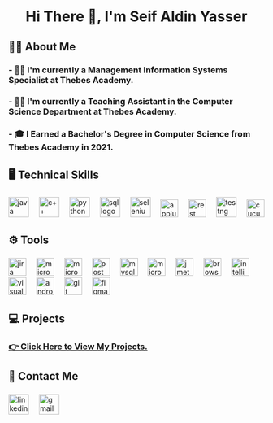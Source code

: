 <h1 align="center">Hi There 👋, I'm Seif Aldin Yasser</h1>

###

<h2 align="left">👨‍💻  About Me</h2>

###
<h3>- 🧑‍💼 I'm currently a Management Information Systems Specialist at Thebes Academy.
<h3>- 🧑‍💼 I'm currently a Teaching Assistant in the Computer Science Department at Thebes Academy.
<h3>- 🎓 I Earned a Bachelor's Degree in Computer Science from Thebes Academy in 2021.</h3>

###

<h2 align="left">🖥️  Technical Skills </h2>

###

<div align="left">
  <a href="https://www.java.com/en/"><img src="https://www.svgrepo.com/show/184143/java.svg" height="40" alt="java logo"  /></a>
  <img width="12" />
  <a href="https://isocpp.org/"><img src="https://miro.medium.com/v2/resize:fit:1358/1*C4SccvODYv4SBypJFmYAEw.png" height="40" alt="c++ logo"  /></a>
  <img width="12" />
  <a href="https://www.python.org/"><img src="https://icons.iconarchive.com/icons/papirus-team/papirus-apps/128/python-icon.png" height="40" alt="python logo"/></a> 
  <img width="12" />
<a href="https://www.w3schools.com/sql/"><img src="https://assets-global.website-files.com/5ecbeb8d7557e7f636691721/65837a5b8d4c796dcf51d5d4_Azure-SQL-database_logo.png" height="40" alt="sql logo"  /></a> 
  <img width="12" />
  <a href="https://www.selenium.dev/"><img src="https://img.icons8.com/?size=512&id=38553&format=png" height="40" alt="selenium logo"/></a>
  <img width="12" />
   <a href="https://appium.io/docs/en/latest/"><img src="https://th.bing.com/th/id/R.5b8483b66d7931f0a03d50b51a4e920d?rik=%2bE29URy6WxR20w&riu=http%3a%2f%2fdefinitiontech.co%2fwp-content%2fuploads%2f2018%2f05%2fappium-logo.png&ehk=1ot5yuhGfqeR0kbkt9U278HTWJeiU2c5rR4mBycv26k%3d&risl=&pid=ImgRaw&r=0" height="35" alt="appium logo"/></a>
   <img width="12" />
   <a href="https://rest-assured.io/"><img src="https://rest-assured.io/img/logo-transparent.png" height="35" alt="rest assured logo"/></a>
  <img width="12" />
 <a href="https://testng.org/"><img src="https://howtodoinjava.com/wp-content/uploads/2014/12/TestNG.png" height="40" alt="testng logo"/></a>
  <img width="12" />
  <a href="https://cucumber.io/"><img src="https://brandslogos.com/wp-content/uploads/images/large/cucumber-logo.png" height="35" alt="cucumber logo"/> </a>
</div>

###
 
<h2 align="left">⚙️  Tools</h2>

###
<div align="left">
  <a href="https://www.atlassian.com/software/jira"><img src="https://www.vhv.rs/dpng/f/545-5452076_jira-logo-png.png" height="35" alt="jira logo"  /></a>
  <img width="12" />
  <a href="https://www.office.com/"><img src="https://logos-world.net/wp-content/uploads/2021/02/Microsoft-Office-365-Emblem.png" height="35" alt="microosoft office packages logo"  /></a>
  <img width="12" />
  <a href="https://www.microsoft.com/en-us/microsoft-365/business/microsoft-365-administration?msockid=1de1cf97d03f613f341ada7fd143608d"><img src="https://handsontek.net/images/M365Admin/logo.png" height="35" alt="microsoft office 365 admin center logo"  /></a>
  <img width="12" />
  <a href="https://www.postman.com/"><img src="https://cdn.freelogovectors.net/wp-content/uploads/2020/12/postman-logo.png" height="35" alt="postman logo"></a>
  <img width="12" />
  <a href="https://www.mysql.com/"><img src="https://th.bing.com/th/id/R.bab2c760c60f17191cb3a002e08a3dbf?rik=X5IeaawJvNTZDg&pid=ImgRaw&r=0" height="35" alt="mysql logo"/></a>
  <img width="12" />
  <a href="https://www.microsoft.com/en/sql-server/?msockid=1de1cf97d03f613f341ada7fd143608d"><img src="https://www.freeiconspng.com/uploads/sql-server-icon-png-1.png" height="35" alt="microsoft sql server logo"  /></a>
  <img width="12" />
    <a href="https://jmeter.apache.org/"><img src="https://logodix.com/logo/1588313.png" height="35" alt="jmeter logo"  /></a>
  <img width="12" />
  <a href="https://www.browserling.com/"><img src="https://cdn.freebiesupply.com/logos/large/2x/browserling-logo-png-transparent.png" height="35" alt="browserling logo"/></a>
  <img width="12" />
  <a href="https://www.jetbrains.com/idea/"><img src="https://th.bing.com/th/id/R.98865e06d77faca32b3e118df119049e?rik=AU0%2bE0ROLAbnog&riu=http%3a%2f%2flogonoid.com%2fimages%2fintellij-idea-logo.png&ehk=CapqYnZAeX0cbsUWxFNWr913YwdQDC7OFt%2ftIAEb%2fBU%3d&risl=&pid=ImgRaw&r=0" height="35" alt="intellij idea logo"/></a>
  <img width="12" />
  <a href="https://code.visualstudio.com/"><img src="https://code.visualstudio.com/assets/images/code-stable.png" height="35" alt="visual studio code logo"/></a>
  <img width="12" />
  <a href="https://developer.android.com/studio"><img src="https://th.bing.com/th/id/R.2c194427c551c3e628064e359ee8ad82?rik=abNPb5JkoZj8iw&pid=ImgRaw&r=0" height="35" alt="android studio code logo"/></a> 
  <img width="12" />
  <a href="https://git-scm.com/"><img src="https://cdn3.iconfinder.com/data/icons/social-media-2169/24/social_media_social_media_logo_git-512.png" height="35" alt="git logo"/></a>
  <img width="12" />
  <a href="https://www.figma.com/"><img src="https://brandslogos.com/wp-content/uploads/images/large/figma-logo.png" height="35" alt="figma logo"/></a>
</div>

###

<h3 align="left"></h3>

###

###

<h2 align="left">💻 Projects </h2>

###

<h3 align="left"> <a href="https://github.com/Seif-Aldin-Yasser?tab=repositories">👉 Click Here to View My Projects.</a></h3>

###

<h2 align="left">📧  Contact Me</h2>

###

<div align="left">
  <a href="https://www.linkedin.com/in/seif-aldin-yasser-53057b359"><img src="https://static.vecteezy.com/system/resources/thumbnails/023/986/970/small_2x/linkedin-logo-linkedin-logo-transparent-linkedin-icon-transparent-free-free-png.png" height="40" alt="linkedin logo"/></a>
  <img width="12" />
  <a href="mailto:seifaldin.yasser11@gmail.com"><img src="https://www.pngall.com/wp-content/uploads/12/Gmail-Logo-PNG-Images.png" height="40" alt="gmail logo"/></a>
</div>

###
